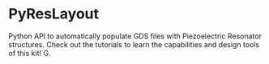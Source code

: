 # PyResLayout

Python API to automatically populate GDS files with Piezoelectric Resonator structures. 
Check out the tutorials to learn the capabilities and design tools of this kit!
G.
